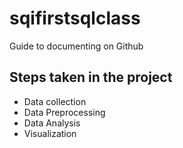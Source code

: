 # sqifirstsqlclass
Guide to documenting on Github
## Steps taken in the project
* Data collection
* Data Preprocessing
* Data Analysis
* Visualization

